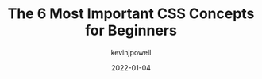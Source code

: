 ---
author: kevinjpowell
date: 2022-01-04
tags:
  - videos
  - css
target_url: https://www.youtube.com/watch?v=JnTPd9G6hoY
title: The 6 Most Important CSS Concepts for Beginners
---